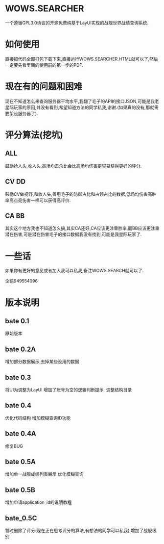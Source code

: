 # WOWS.SEARCHER
一个遵循GPL3.0协议的开源免费纯基于LayUI实现的战舰世界战绩查询系统.

# 如何使用
直接把代码全部打包下载下来,直接运行WOWS.SEARCHER.HTML就可以了,然后一定要先看里面的使用前的第一步的PDF.

# 现在有的问题和困难
现在不知道怎么来查询服务器平均水平,我翻了毛子的API的接口JSON,可能是我老星际玩家的原因,并没有看到,希望知道方法的同学私我,谢谢.(如果真的没有,那就需要架设服务器了).
# 评分算法(挖坑)
## ALL
鼓励抢人头,收人头,高场均击杀比会比高场均伤害更容易获得更好的评分.
## CV DD
鼓励CV做视野,和收人头,善用毛子的防御占比和占领占比的数据,低场均伤害高胜率高点亮伤害一样可以获得高评价.
## CA BB
其实这个地方我也不知道怎么搞,其实CA还好,CA应该更注重胜率,而BB应该更注重潜在伤害,可是潜在伤害毛子的接口数据我没有找到,可能是我星际玩家了.

# 一些话
如果你有更好的意见或者加入我可以私我,备注WOWS.SEARCH就可以了.

企鹅949554096

# 版本说明
## bate 0.1
原始版本

## bate 0.2A
增加部分数据展示,去掉某些没用的数据

## bate 0.3

将UI为调整为LayUI
增加了账号为空的逻辑判断提示.
调整结构目录

## bate 0.4 

优化代码结构
增加模糊查询ID功能

## bate 0.4A 

修复BUG

## bate 0.5A 

增加单一战舰成绩列表展示
优化模糊查询

## bate 0.5B

增加申请application_id的说明教程

## bate_0.5C 

暂时删除了评分(现在正在思考评分的算法,有想法的同学可以私我),增加了战舰级别.
